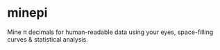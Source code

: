 # minepi
Mine π decimals for human-readable data using your eyes, space-filling curves &amp; statistical analysis.
